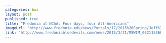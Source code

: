 ```yaml
---
categories: box
layout: post
published: true
title: "Fredonia at NCAA: Four days, four All-Americans"
imageUrl: "http://www.fredonia.edu/news/Portals/17/2015%20Spring/Jeff%20Matter.JPG"
link: "http://www.fredoniabluedevils.com/news/2015/3/21/MSWIM_0321153600.aspx"
---
```


